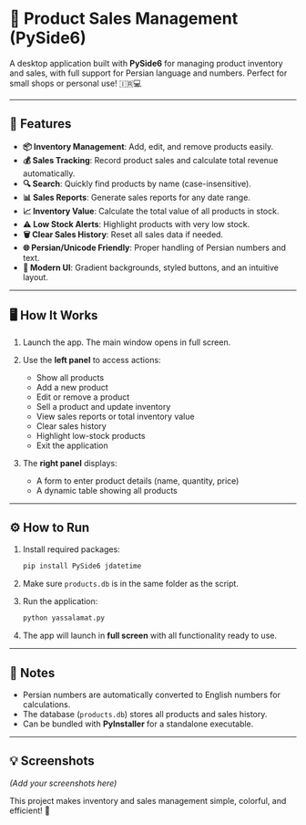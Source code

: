 # 🛒 Product Sales Management (PySide6)

A desktop application built with **PySide6** for managing product inventory and sales, with full support for Persian language and numbers. Perfect for small shops or personal use! 🇮🇷💻

---

## 🔹 Features

* **📦 Inventory Management**: Add, edit, and remove products easily.
* **💰 Sales Tracking**: Record product sales and calculate total revenue automatically.
* **🔍 Search**: Quickly find products by name (case-insensitive).
* **📊 Sales Reports**: Generate sales reports for any date range.
* **📈 Inventory Value**: Calculate the total value of all products in stock.
* **⚠️ Low Stock Alerts**: Highlight products with very low stock.
* **🗑 Clear Sales History**: Reset all sales data if needed.
* **🌐 Persian/Unicode Friendly**: Proper handling of Persian numbers and text.
* **🎨 Modern UI**: Gradient backgrounds, styled buttons, and an intuitive layout.

---

## 🖥️ How It Works

1. Launch the app. The main window opens in full screen.
2. Use the **left panel** to access actions:

   * Show all products
   * Add a new product
   * Edit or remove a product
   * Sell a product and update inventory
   * View sales reports or total inventory value
   * Clear sales history
   * Highlight low-stock products
   * Exit the application
3. The **right panel** displays:

   * A form to enter product details (name, quantity, price)
   * A dynamic table showing all products

---

## ⚙️ How to Run

1. Install required packages:

   ```bash
   pip install PySide6 jdatetime
   ```
2. Make sure `products.db` is in the same folder as the script.
3. Run the application:

   ```bash
   python yassalamat.py
   ```
4. The app will launch in **full screen** with all functionality ready to use.

---

## 📝 Notes

* Persian numbers are automatically converted to English numbers for calculations.
* The database (`products.db`) stores all products and sales history.
* Can be bundled with **PyInstaller** for a standalone executable.

---

## 💡 Screenshots

*(Add your screenshots here)*

This project makes inventory and sales management simple, colorful, and efficient! 🎉
